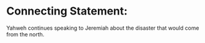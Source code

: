 # Connecting Statement:

Yahweh continues speaking to Jeremiah about the disaster that would come from the north.